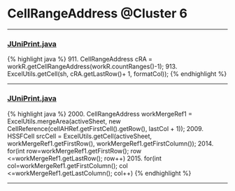 # CellRangeAddress @Cluster 6

***

### [JUniPrint.java](https://searchcode.com/codesearch/view/60212057/)
{% highlight java %}
911. CellRangeAddress cRA =  workR.getCellRangeAddress(workR.countRanges()-1);
913.     ExcelUtils.getCell(sh, cRA.getLastRow()+ 1, formatCol));
{% endhighlight %}

***

### [JUniPrint.java](https://searchcode.com/codesearch/view/60212057/)
{% highlight java %}
2000. CellRangeAddress workMergeRef1 = ExcelUtils.mergeArea(activeSheet, new CellReference(cellAHRef.getFirstCell().getRow(), lastCol + 1));
2009. HSSFCell srcCell = ExcelUtils.getCell(activeSheet, workMergeRef1.getFirstRow(), workMergeRef1.getFirstColumn());
2014. for(int row=workMergeRef1.getFirstRow(); row <=workMergeRef1.getLastRow(); row++)
2015.   for(int col=workMergeRef1.getFirstColumn(); col <=workMergeRef1.getLastColumn(); col++)
{% endhighlight %}

***

